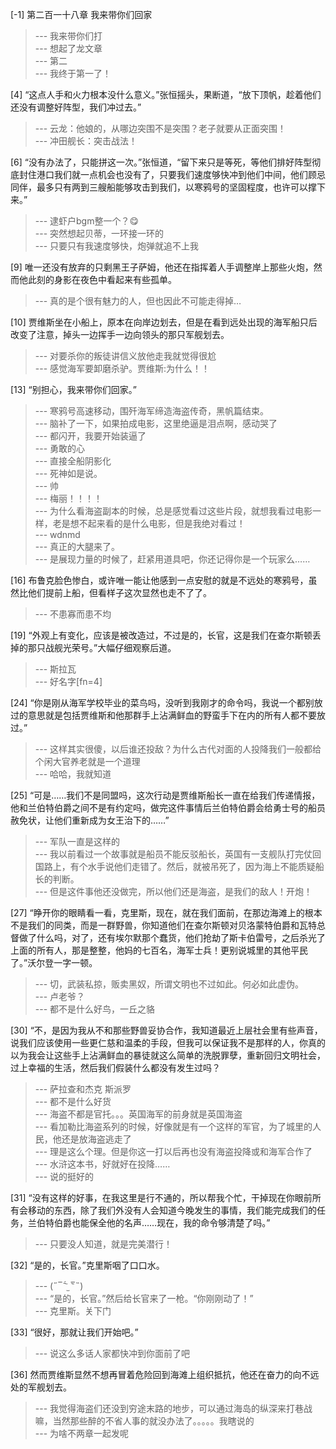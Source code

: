 
[-1] 第二百一十八章 我来带你们回家
>--- 我来带你们打<br>
>--- 想起了龙文章<br>
>--- 第二<br>
>--- 我终于第一了！<br>

[4] “这点人手和火力根本没什么意义。”张恒摇头，果断道，“放下顶帆，趁着他们还没有调整好阵型，我们冲过去。”
>--- 云龙：他娘的，从哪边突围不是突围？老子就要从正面突围！<br>
>--- 冲田舰长：突击战法！<br>

[6] “没有办法了，只能拼这一次。”张恒道，“留下来只是等死，等他们排好阵型彻底封住港口我们就一点机会也没有了，只要我们速度够快冲到他们中间，他们顾忌同伴，最多只有两到三艘船能够攻击到我们，以寒鸦号的坚固程度，也许可以撑下来。”
>--- 逮虾户bgm整一个？😋<br>
>--- 突然想起贝蒂，一环接一环的<br>
>--- 只要只有我速度够快，炮弹就追不上我<br>

[9] 唯一还没有放弃的只剩黑王子萨姆，他还在指挥着人手调整岸上那些火炮，然而他此刻的身影在夜色中看起来有些孤单。
>--- 真的是个很有魅力的人，但也因此不可能走得掉…<br>

[10] 贾维斯坐在小船上，原本在向岸边划去，但是在看到远处出现的海军船只后改变了注意，掉头一边挥手一边向领头的那只军舰划去。
>--- 对要杀你的叛徒讲信义放他走我就觉得很尬<br>
>--- 感觉海军要卸磨杀驴。贾维斯:为什么！！<br>

[13] “别担心，我来带你们回家。”
>--- 寒鸦号高速移动，围歼海军缔造海盗传奇，黑帆篇结束。<br>
>--- 脑补了一下，如果拍成电影，这里绝逼是泪点啊，感动哭了<br>
>--- 都闪开，我要开始装逼了<br>
>--- 勇敢的心<br>
>--- 直接全船阴影化<br>
>--- 死神如是说。<br>
>--- 帅<br>
>--- 梅丽！！！！<br>
>--- 为什么看海盗副本的时候，总是感觉看过这些片段，就想我看过电影一样，老是想不起来看的是什么电影，但是我绝对看过！<br>
>--- wdnmd<br>
>--- 真正的大腿来了。<br>
>--- 是展现力量的时候了，赶紧用道具吧，你还记得你是一个玩家么……<br>

[16] 布鲁克脸色惨白，或许唯一能让他感到一点安慰的就是不远处的寒鸦号，虽然比他们提前上船，但看样子这次显然也走不了了。
>--- 不患寡而患不均<br>

[19] “外观上有变化，应该是被改造过，不过是的，长官，这是我们在查尔斯顿丢掉的那只战舰光荣号。”大幅仔细观察后道。
>--- 斯拉瓦<br>
>--- 好名字[fn=4]<br>

[24] “你是刚从海军学校毕业的菜鸟吗，没听到我刚才的命令吗，我说一个都别放过的意思就是包括贾维斯和他那群手上沾满鲜血的野蛮手下在内的所有人都不要放过。”
>--- 这样其实很傻，以后谁还投敌？为什么古代对面的人投降我们一般都给个闲大官养老就是一个道理<br>
>--- 哈哈，我就知道<br>

[25] “可是……我们不是同盟吗，这次行动是贾维斯船长一直在给我们传递情报，他和兰伯特伯爵之间不是有约定吗，做完这件事情后兰伯特伯爵会给勇士号的船员赦免状，让他们重新成为女王治下的……”
>--- 军队一直是这样的<br>
>--- 我以前看过一个故事就是船员不能反驳船长，英国有一支舰队打完仗回国路上，有个水手说他们走错了。然后，就被吊死了，因为海上不能质疑船长的判断。<br>
>--- 但是这件事他还没做完，所以他们还是海盗，是我们的敌人！开炮！<br>

[27] “睁开你的眼睛看一看，克里斯，现在，就在我们面前，在那边海滩上的根本不是我们的同类，而是一群野兽，你知道他们在查尔斯顿对贝洛蒙特伯爵和瓦特总督做了什么吗，对了，还有埃尔默那个蠢货，他们抢劫了斯卡伯雷号，之后杀光了上面的所有人，那是整整，他妈的七百名，海军士兵！更别说城里的其他平民了。”沃尔登一字一顿。
>--- 切，武装私掠，贩卖黑奴，所谓文明也不过如此。何必如此虚伪。<br>
>--- 卢老爷？<br>
>--- 都不是什么好鸟，一丘之貉<br>

[30] “不，是因为我从不和那些野兽妥协合作，我知道最近上层社会里有些声音，说我们应该使用一些更仁慈和温柔的手段，但我可以保证我不是那样的人，你真的以为我会让这些手上沾满鲜血的暴徒就这么简单的洗脱罪孽，重新回归文明社会，过上幸福的生活，然后我们假装什么都没有发生过吗？
>--- 萨拉查和杰克 斯派罗<br>
>--- 都不是什么好货<br>
>--- 海盗不都是官托。。。英国海军的前身就是英国海盗<br>
>--- 看加勒比海盗系列的时候，好像就是有一个这样的军官，为了城里的人民，他还是放海盗逃走了<br>
>--- 理是这么个理。但是你这一打以后再也没有海盗投降或和海军合作了<br>
>--- 水浒这本书，好就好在投降……<br>
>--- 说的挺好的<br>

[31] “没有这样的好事，在我这里是行不通的，所以帮我个忙，干掉现在你眼前所有会移动的东西，除了我们外没有人会知道今晚发生的事情，我们能完成我们的任务，兰伯特伯爵也能保全他的名声……现在，我的命令够清楚了吗。”
>--- 只要没人知道，就是完美潜行！<br>

[32] “是的，长官。”克里斯咽了口口水。
>--- (˶‾᷄ ⁻̫ ‾᷅˵)<br>
>--- “是的，长官。”然后给长官来了一枪。“你刚刚动了！”<br>
>--- 克里斯。关下门<br>

[33] “很好，那就让我们开始吧。”
>--- 说这么多话人家都快冲到你面前了吧<br>

[36] 然而贾维斯显然不想再冒着危险回到海滩上组织抵抗，他还在奋力的向不远处的军舰划去。
>--- 我觉得海盗们还没到穷途末路的地步，可以通过海岛的纵深来打巷战嘛，当然那些醉的不省人事的就没办法了。。。。。我瞎说的<br>
>--- 为啥不两章一起发呢<br>

